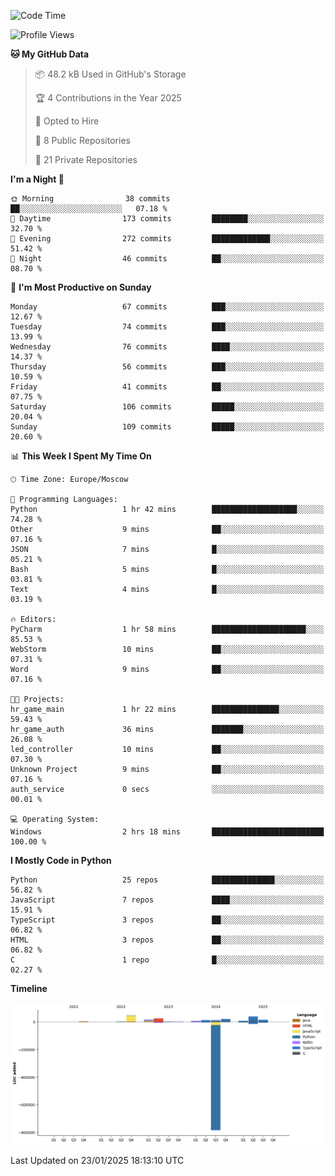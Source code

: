 <!--START_SECTION:waka-->
![Code Time](http://img.shields.io/badge/Code%20Time-588%20hrs%207%20mins-blue)

![Profile Views](http://img.shields.io/badge/Profile%20Views-3-blue)

**🐱 My GitHub Data** 

> 📦 48.2 kB Used in GitHub's Storage 
 > 
> 🏆 4 Contributions in the Year 2025
 > 
> 💼 Opted to Hire
 > 
> 📜 8 Public Repositories 
 > 
> 🔑 21 Private Repositories 
 > 
**I'm a Night 🦉** 

```text
🌞 Morning                38 commits          ██░░░░░░░░░░░░░░░░░░░░░░░   07.18 % 
🌆 Daytime                173 commits         ████████░░░░░░░░░░░░░░░░░   32.70 % 
🌃 Evening                272 commits         █████████████░░░░░░░░░░░░   51.42 % 
🌙 Night                  46 commits          ██░░░░░░░░░░░░░░░░░░░░░░░   08.70 % 
```
📅 **I'm Most Productive on Sunday** 

```text
Monday                   67 commits          ███░░░░░░░░░░░░░░░░░░░░░░   12.67 % 
Tuesday                  74 commits          ███░░░░░░░░░░░░░░░░░░░░░░   13.99 % 
Wednesday                76 commits          ████░░░░░░░░░░░░░░░░░░░░░   14.37 % 
Thursday                 56 commits          ███░░░░░░░░░░░░░░░░░░░░░░   10.59 % 
Friday                   41 commits          ██░░░░░░░░░░░░░░░░░░░░░░░   07.75 % 
Saturday                 106 commits         █████░░░░░░░░░░░░░░░░░░░░   20.04 % 
Sunday                   109 commits         █████░░░░░░░░░░░░░░░░░░░░   20.60 % 
```


📊 **This Week I Spent My Time On** 

```text
🕑︎ Time Zone: Europe/Moscow

💬 Programming Languages: 
Python                   1 hr 42 mins        ███████████████████░░░░░░   74.28 % 
Other                    9 mins              ██░░░░░░░░░░░░░░░░░░░░░░░   07.16 % 
JSON                     7 mins              █░░░░░░░░░░░░░░░░░░░░░░░░   05.21 % 
Bash                     5 mins              █░░░░░░░░░░░░░░░░░░░░░░░░   03.81 % 
Text                     4 mins              █░░░░░░░░░░░░░░░░░░░░░░░░   03.19 % 

🔥 Editors: 
PyCharm                  1 hr 58 mins        █████████████████████░░░░   85.53 % 
WebStorm                 10 mins             ██░░░░░░░░░░░░░░░░░░░░░░░   07.31 % 
Word                     9 mins              ██░░░░░░░░░░░░░░░░░░░░░░░   07.16 % 

🐱‍💻 Projects: 
hr_game_main             1 hr 22 mins        ███████████████░░░░░░░░░░   59.43 % 
hr_game_auth             36 mins             ███████░░░░░░░░░░░░░░░░░░   26.08 % 
led_controller           10 mins             ██░░░░░░░░░░░░░░░░░░░░░░░   07.30 % 
Unknown Project          9 mins              ██░░░░░░░░░░░░░░░░░░░░░░░   07.16 % 
auth_service             0 secs              ░░░░░░░░░░░░░░░░░░░░░░░░░   00.01 % 

💻 Operating System: 
Windows                  2 hrs 18 mins       █████████████████████████   100.00 % 
```

**I Mostly Code in Python** 

```text
Python                   25 repos            ██████████████░░░░░░░░░░░   56.82 % 
JavaScript               7 repos             ████░░░░░░░░░░░░░░░░░░░░░   15.91 % 
TypeScript               3 repos             ██░░░░░░░░░░░░░░░░░░░░░░░   06.82 % 
HTML                     3 repos             ██░░░░░░░░░░░░░░░░░░░░░░░   06.82 % 
C                        1 repo              █░░░░░░░░░░░░░░░░░░░░░░░░   02.27 % 
```



**Timeline**

![Lines of Code chart](https://raw.githubusercontent.com/adlemx/adlemx/main/assets/bar_graph.png)


 Last Updated on 23/01/2025 18:13:10 UTC
<!--END_SECTION:waka-->

